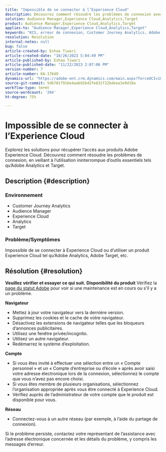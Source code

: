 ```yaml
---
title: "Impossible de se connecter à l’Experience Cloud"
description: Découvrez comment résoudre les problèmes de connexion avec les produits Adobe Experience Cloud tels qu’Analytics et Target.
solution: Audience Manager,Experience Cloud,Analytics,Target
product: Audience Manager,Experience Cloud,Analytics,Target
applies-to: "Audience Manager,Experience Cloud,Analytics,Target"
keywords: "KCS, erreur de connexion, Customer Journey Analytics, Adobe Analytics, Experience Cloud"
resolution: Resolution
internal-notes: null
bug: false
article-created-by: Eshaa Tiwari
article-created-date: "10/26/2023 5:04:49 PM"
article-published-by: Eshaa Tiwari
article-published-date: "11/22/2023 2:07:06 PM"
version-number: 7
article-number: KA-17649
dynamics-url: "https://adobe-ent.crm.dynamics.com/main.aspx?forceUCI=1&pagetype=entityrecord&etn=knowledgearticle&id=a263c2c3-2174-ee11-9ae7-6045bd0063aa"
source-git-commit: 5db781f916e4aab92b42fe831f22bdeea3e9d10a
workflow-type: tm+mt
source-wordcount: '264'
ht-degree: 75%

---
```


# Impossible de se connecter à l’Experience Cloud


Explorez les solutions pour récupérer l’accès aux produits Adobe Experience Cloud. Découvrez comment résoudre les problèmes de connexion, en veillant à l’utilisation ininterrompue d’outils essentiels tels qu’Adobe Analytics et Target.

## Description {#description}


### <b>Environnement</b>

- Customer Journey Analytics
- Audience Manager
- Experience Cloud
- Analytics
- Target


### <b>Problème/Symptômes</b>

Impossible de se connecter à Experience Cloud ou d’utiliser un produit Experience Cloud tel qu’Adobe Analytics, Adobe Target, etc.


## Résolution {#resolution}

<b>Veuillez vérifier et essayer ce qui suit.</b>
<b>Disponibilité du produit</b>
Vérifiez la [page du statut Adobe](https://status.adobe.com/fr) pour voir si une maintenance est en cours ou s’il y a un problème.

<b>Navigateur</b>

- Mettez à jour votre navigateur vers la dernière version.
- Supprimez les cookies et le cache de votre navigateur.
- Désactivez les extensions de navigateur telles que les bloqueurs d’annonces publicitaires.
- Utilisez une fenêtre privée/incognito.
- Utilisez un autre navigateur.
- Redémarrez le système d’exploitation.


<b>Compte</b>

- Si vous êtes invité à effectuer une sélection entre un « Compte personnel » et un « Compte d’entreprise ou d’école » après avoir saisi votre adresse électronique lors de la connexion, sélectionnez le compte que vous n’avez pas encore choisi.
- Si vous êtes membre de plusieurs organisations, sélectionnez l’organisation appropriée après vous être connecté à Experience Cloud.
- Vérifiez auprès de l’administrateur de votre compte que le produit est disponible pour vous.


<b>Réseau</b>

- Connectez-vous à un autre réseau (par exemple, à l’aide du partage de connexion).


Si le problème persiste, contactez votre représentant de l’assistance avec l’adresse électronique concernée et les détails du problème, y compris les messages d’erreur.
